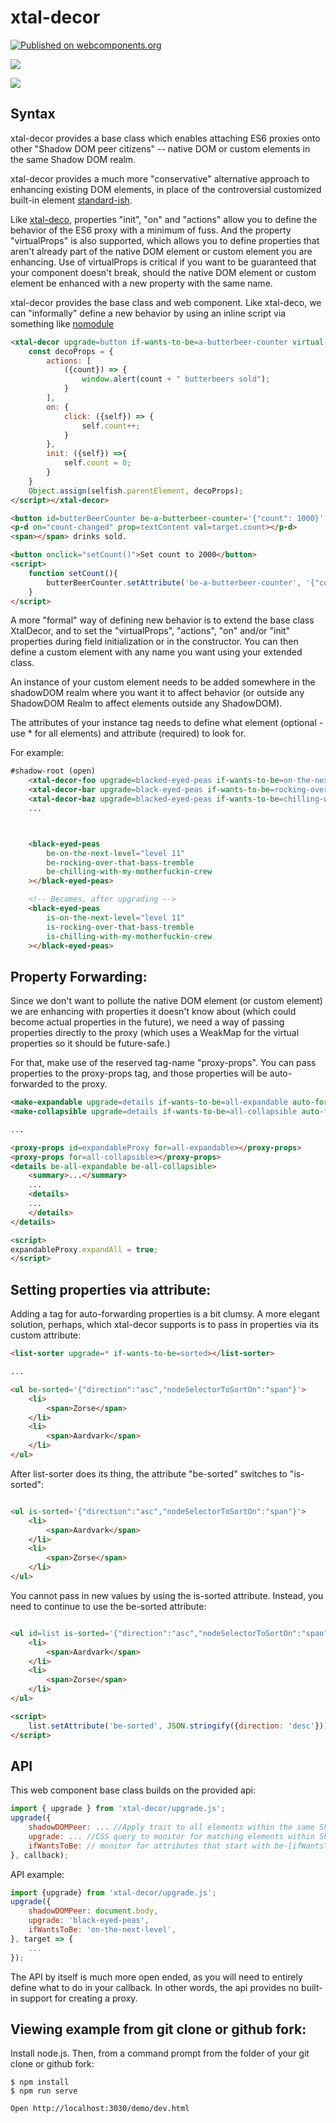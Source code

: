 # xtal-decor

[![Published on webcomponents.org](https://img.shields.io/badge/webcomponents.org-published-blue.svg)](https://www.webcomponents.org/element/xtal-decor)

<a href="https://nodei.co/npm/xtal-decor/"><img src="https://nodei.co/npm/xtal-decor.png"></a>

<img src="https://badgen.net/bundlephobia/minzip/xtal-decor">

## Syntax

xtal-decor provides a base class which enables attaching ES6 proxies onto other "Shadow DOM peer citizens" -- native DOM or custom elements in the same Shadow DOM realm.

xtal-decor provides a much more "conservative" alternative approach to enhancing existing DOM elements, in place of the controversial customized built-in element [standard-ish](https://bkardell.com/blog/TheWalrus.html).

Like [xtal-deco](https://github.com/bahrus/xtal-deco), properties "init", "on" and "actions" allow you to define the behavior of the ES6 proxy with a minimum of fuss.  And the property "virtualProps" is also supported, which allows you to define properties that aren't already part of the native DOM element or custom element you are enhancing.  Use of virtualProps is critical if you want to be guaranteed that your component doesn't break, should the native DOM element or custom element be enhanced with a new property with the same name.

xtal-decor provides the base class and web component.  Like xtal-deco, we can "informally" define a new behavior by using an inline script via something like [nomodule](https://github.com/bahrus/nomodule)

```html
<xtal-decor upgrade=button if-wants-to-be=a-butterbeer-counter virtual-props='["count"]'><script nomodule=ish>
    const decoProps = {
        actions: [
            ({count}) => {
                window.alert(count + " butterbeers sold");
            }
        ],
        on: {
            click: ({self}) => {
                self.count++;
            }
        },
        init: ({self}) =>{
            self.count = 0;
        }
    }
    Object.assign(selfish.parentElement, decoProps);
</script></xtal-decor>

<button id=butterBeerCounter be-a-butterbeer-counter='{"count": 1000}' disabled data-drink-selection="Butterbeer">Click me to Order Your Drink</button>
<p-d on="count-changed" prop=textContent val=target.count></p-d>
<span></span> drinks sold.

<button onclick="setCount()">Set count to 2000</button>
<script>
    function setCount(){
        butterBeerCounter.setAttribute('be-a-butterbeer-counter', '{"count": 2000}');
    }
</script>
```

A more "formal" way of defining new behavior is to extend the base class XtalDecor, and to set the "virtualProps", "actions", "on" and/or "init" properties during field initialization or in the constructor.  You can then define a custom element with any name you want using your extended class.  

An instance of your custom element needs to be added somewhere in the shadowDOM realm where you want it to affect behavior (or outside any ShadowDOM Realm to affect elements outside any ShadowDOM).

The attributes of your instance tag needs to define what element (optional - use * for all elements) and attribute (required) to look for.

For example:

```html
#shadow-root (open)
    <xtal-decor-foo upgrade=blacked-eyed-peas if-wants-to-be=on-the-next-level></xtal-decor-foo>
    <xtal-decor-bar upgrade=black-eyed-peas if-wants-to-be=rocking-over-that-bass-tremble></xtal-decor-bar>
    <xtal-decor-baz upgrade=blacked-eyed-peas if-wants-to-be=chilling-with-my-motherfuckin-crew></xtal-decor-baz>
    ...



    <black-eyed-peas 
        be-on-the-next-level="level 11" 
        be-rocking-over-that-bass-tremble
        be-chilling-with-my-motherfuckin-crew
    ></black-eyed-peas>

    <!-- Becomes, after upgrading -->
    <black-eyed-peas 
        is-on-the-next-level="level 11"
        is-rocking-over-that-bass-tremble
        is-chilling-with-my-motherfuckin-crew
    ></black-eyed-peas>
```



## Property Forwarding:

Since we don't want to pollute the native DOM element (or custom element) we are enhancing with properties it doesn't know about (which could become actual properties in the future), we need a way of passing properties directly to the proxy (which uses a WeakMap for the virtual properties so it should be future-safe.)

For that, make use of the reserved tag-name "proxy-props".  You can pass properties to the proxy-props tag, and those properties will be auto-forwarded to the proxy.

```html
<make-expandable upgrade=details if-wants-to-be=all-expandable auto-forward></make-expandable>
<make-collapsible upgrade=details if-wants-to-be=all-collapsible auto-forward></make-collapsible>

...

<proxy-props id=expandableProxy for=all-expandable></proxy-props>
<proxy-props for=all-collapsible></proxy-props>
<details be-all-expandable be-all-collapsible>
    <summary>...</summary>
    ...
    <details>
    ...
    </details>
</details>

<script>
expandableProxy.expandAll = true;
</script>
```

## Setting properties via attribute:

Adding a tag for auto-forwarding properties is a bit clumsy.  A more elegant solution, perhaps, which xtal-decor supports is to pass in properties via its custom attribute:

```html
<list-sorter upgrade=* if-wants-to-be=sorted></list-sorter>

...

<ul be-sorted='{"direction":"asc","nodeSelectorToSortOn":"span"}'>
    <li>
        <span>Zorse</span>
    </li>
    <li>
        <span>Aardvark</span>
    </li>
</ul>

```

After list-sorter does its thing, the attribute "be-sorted" switches to "is-sorted":

```html

<ul is-sorted='{"direction":"asc","nodeSelectorToSortOn":"span"}'>
    <li>
        <span>Aardvark</span>
    </li>
    <li>
        <span>Zorse</span>
    </li>
</ul>

```

You cannot pass in new values by using the is-sorted attribute.  Instead, you need to continue to use the be-sorted attribute:



```html

<ul id=list is-sorted='{"direction":"asc","nodeSelectorToSortOn":"span"}'>
    <li>
        <span>Aardvark</span>
    </li>
    <li>
        <span>Zorse</span>
    </li>
</ul>

<script>
    list.setAttribute('be-sorted', JSON.stringify({direction: 'desc'}))
</script>

```

## API

This web component base class builds on the provided api:

```JavaScript
import { upgrade } from 'xtal-decor/upgrade.js';
upgrade({
    shadowDOMPeer: ... //Apply trait to all elements within the same ShadowDOM realm as this node.
    upgrade: ... //CSS query to monitor for matching elements within ShadowDOM Realm.
    ifWantsToBe: // monitor for attributes that start with be-[ifWantsToBe], 
}, callback);
```

API example:

```JavaScript
import {upgrade} from 'xtal-decor/upgrade.js';
upgrade({
    shadowDOMPeer: document.body,
    upgrade: 'black-eyed-peas',
    ifWantsToBe: 'on-the-next-level',
}, target => {
    ...
});
```

The API by itself is much more open ended, as you will need to entirely define what to do in your callback.  In other words, the api provides no built-in support for creating a proxy.


## Viewing example from git clone or github fork:

Install node.js.  Then, from a command prompt from the folder of your git clone or github fork:

```
$ npm install
$ npm run serve

Open http://localhost:3030/demo/dev.html
```








